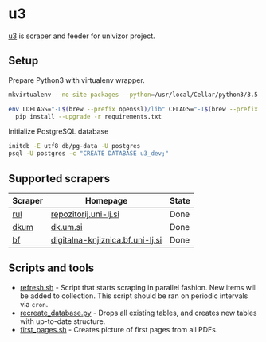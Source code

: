 # u3

[u3] is scraper and feeder for univizor project.

## Setup

Prepare Python3 with virtualenv wrapper.

```bash
mkvirtualenv --no-site-packages --python=/usr/local/Cellar/python3/3.5.2_1/bin/python3 u3

env LDFLAGS="-L$(brew --prefix openssl)/lib" CFLAGS="-I$(brew --prefix openssl)/include" \
  pip install --upgrade -r requirements.txt
```

Initialize PostgreSQL database

```bash
initdb -E utf8 db/pg-data -U postgres
psql -U postgres -c "CREATE DATABASE u3_dev;"
```

## Supported scrapers

|   Scraper                     |   Homepage                                                                     | State  |
|-------------------------------|--------------------------------------------------------------------------------|--------|
| [rul](feeder/spiders/rul.py)  | [repozitorij.uni-lj.si](https://repozitorij.uni-lj.si/info/index.php/slo/)     | Done   |
| [dkum](feeder/spiders/dkum.py)| [dk.um.si](https://dk.um.si)                                                   | Done   |
| [bf](feeder/spiders/bf.py)    | [digitalna-knjiznica.bf.uni-lj.si](http://www.digitalna-knjiznica.bf.uni-lj.si)| Done   |

## Scripts and tools

- [refresh.sh](./refresh.sh) - Script that starts scraping in parallel fashion. New items will be added to collection.
This script should be ran on periodic intervals via `cron`.
- [recreate_database.py](./recreate_database.py) - Drops all existing tables, and creates new tables with up-to-date structure.
- [first_pages.sh](./tools/first_pages.sh) - Creates picture of first pages from all PDFs.

[u3]: https://github.com/univizor/u3
